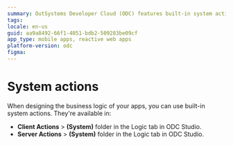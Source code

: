 ```yaml
---
summary: OutSystems Developer Cloud (ODC) features built-in system actions accessible through the Logic tab for both client and server actions.
tags:
locale: en-us
guid: aa9a8492-66f1-4051-bdb2-509283be09cf
app_type: mobile apps, reactive web apps
platform-version: odc
figma:
---
```


# System actions

When designing the business logic of your apps, you can use built-in system actions. They're available in:

* **Client Actions** > **(System)** folder in the Logic tab in ODC Studio.
* **Server Actions** > **(System)** folder in the Logic tab in ODC Studio.
